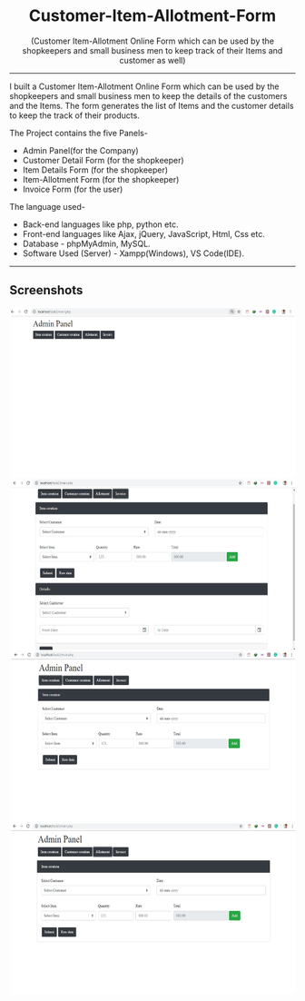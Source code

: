 <h1 align="center">Customer-Item-Allotment-Form</h1>
<p align="center">(Customer Item-Allotment Online Form which can be used by the shopkeepers and small business men to keep track of their Items and customer as well)</p>

---

I built a Customer Item-Allotment Online Form which can be used by the shopkeepers and small business men to keep the details of the customers and the Items. The form generates the list of Items and the customer details to keep the track of their products.  

The Project contains the five Panels-  
- Admin Panel(for the Company)  
- Customer Detail Form (for the shopkeeper)  
- Item Details Form (for the shopkeeper)  
- Item-Allotment Form (for the shopkeeper)  
- Invoice Form (for the user)  


The language used-  
- Back-end languages like php, python etc.  
- Front-end languages like Ajax, jQuery, JavaScript, Html, Css etc.  
- Database - phpMyAdmin, MySQL. 
- Software Used (Server) - Xampp(Windows), VS Code(IDE).

---

## Screenshots

<img src="screenshots/2.1.jpg" height="300" width="500" hspace="3"><img src="screenshots/2.2.jpg" height="300" width="500" hspace="3">
<img src="screenshots/2.3.jpg" height="300" width="500" hspace="3"><img src="screenshots/2.4.jpg" height="300" width="500" hspace="3">


